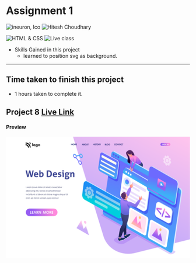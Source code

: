 # Assignment 1

![ineuron, lco](https://img.shields.io/badge/iNeuron-LCO-brightgreen)
![Hitesh Choudhary](https://img.shields.io/badge/Hitesh--Choudhary-Full--stack--JS--bootcamp-red)

![HTML & CSS](https://img.shields.io/badge/HTML-CSS-brightgreen)
![Live class](https://img.shields.io/badge/WEB--Dev-PROJECT--8-blue)


- Skills Gained in this project
  - learned to position svg as background. 
---

## Time taken to finish this project

- 1 hours taken to complete it.
## Project 8 [Live Link]()
#### Preview

![Desktop](./preview.png)
